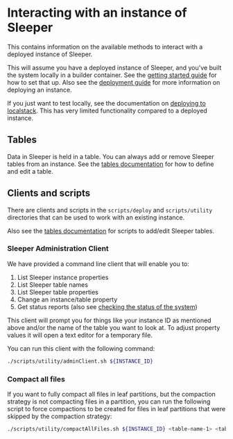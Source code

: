 Interacting with an instance of Sleeper
=======================================

This contains information on the available methods to interact with a deployed instance of Sleeper.

This will assume you have a deployed instance of Sleeper, and you've built the system locally in a builder container.
See the [getting started guide](getting-started.md) for how to set that up. Also see
the [deployment guide](deployment-guide.md) for more information on deploying an instance.

If you just want to test locally, see the documentation on [deploying to localstack](usage/deploy-to-localstack.md).
This has very limited functionality compared to a deployed instance.

## Tables

Data in Sleeper is held in a table. You can always add or remove Sleeper tables from an instance. See
the [tables documentation](usage/tables.md) for how to define and edit a table.

## Clients and scripts

There are clients and scripts in the `scripts/deploy` and `scripts/utility` directories that can be used to work with an
existing instance.

Also see the [tables documentation](usage/tables.md#addedit-a-table) for scripts to add/edit Sleeper tables.

### Sleeper Administration Client

We have provided a command line client that will enable you to:

1) List Sleeper instance properties
2) List Sleeper table names
3) List Sleeper table properties
4) Change an instance/table property
5) Get status reports (also see [checking the status of the system](usage/status.md))

This client will prompt you for things like your instance ID as mentioned above and/or the name of the table you want to
look at. To adjust property values it will open a text editor for a temporary file.

You can run this client with the following command:

```bash
./scripts/utility/adminClient.sh ${INSTANCE_ID}
```

### Compact all files

If you want to fully compact all files in leaf partitions, but the compaction strategy is not compacting files in a
partition, you can run the following script to force compactions to be created for files in leaf partitions that were
skipped by the compaction strategy:

```bash
./scripts/utility/compactAllFiles.sh ${INSTANCE_ID} <table-name-1> <table-name-2> ...
```
